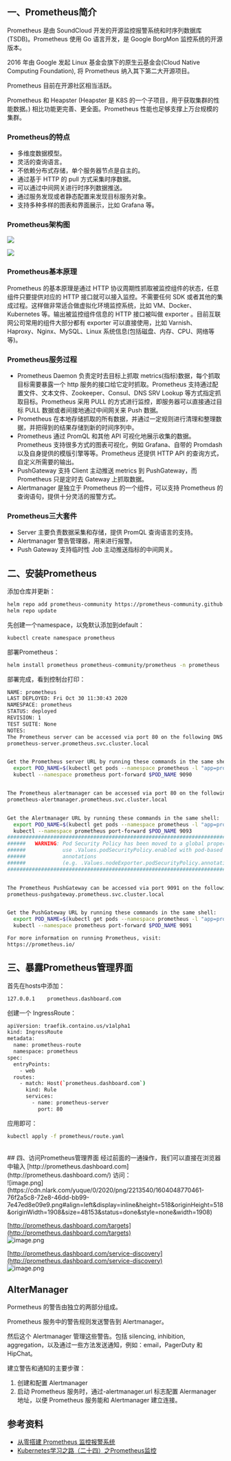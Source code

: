 <a name="bW9sf"></a>
## 一、Prometheus简介

Prometheus 是由 SoundCloud 开发的开源监控报警系统和时序列数据库(TSDB)。Prometheus 使用 Go 语言开发，是 Google BorgMon 监控系统的开源版本。

2016 年由 Google 发起 Linux 基金会旗下的原生云基金会(Cloud Native Computing Foundation), 将 Prometheus 纳入其下第二大开源项目。

Prometheus 目前在开源社区相当活跃。

Prometheus 和 Heapster (Heapster 是 K8S 的一个子项目，用于获取集群的性能数据。) 相比功能更完善、更全面。Prometheus 性能也足够支撑上万台规模的集群。

<a name="j8hZF"></a>
### Prometheus的特点

- 多维度数据模型。
- 灵活的查询语言。
- 不依赖分布式存储，单个服务器节点是自主的。
- 通过基于 HTTP 的 pull 方式采集时序数据。
- 可以通过中间网关进行时序列数据推送。
- 通过服务发现或者静态配置来发现目标服务对象。
- 支持多种多样的图表和界面展示，比如 Grafana 等。

<a name="65aa05f0"></a>
### Prometheus架构图
![](https://cdn.nlark.com/yuque/0/2020/png/2213540/1599813683577-6c41d021-7b75-44d7-b0f4-14f641be0ab5.png#align=left&display=inline&height=801&originHeight=801&originWidth=1426&size=0&status=done&style=none&width=1426)

![](https://cdn.nlark.com/yuque/0/2020/png/2213540/1599813689855-3151d2c2-e594-4eea-8537-9d4032d164ef.png#align=left&display=inline&height=811&originHeight=811&originWidth=1351&size=0&status=done&style=none&width=1351)

<a name="1e079232"></a>
### Prometheus基本原理

Prometheus 的基本原理是通过 HTTP 协议周期性抓取被监控组件的状态，任意组件只要提供对应的 HTTP 接口就可以接入监控。不需要任何 SDK 或者其他的集成过程。这样做非常适合做虚拟化环境监控系统，比如 VM、Docker、Kubernetes 等。输出被监控组件信息的 HTTP 接口被叫做 exporter 。目前互联网公司常用的组件大部分都有 exporter 可以直接使用，比如 Varnish、Haproxy、Nginx、MySQL、Linux 系统信息(包括磁盘、内存、CPU、网络等等)。

<a name="8f543008"></a>
### Prometheus服务过程

- Prometheus Daemon 负责定时去目标上抓取 metrics(指标)数据，每个抓取目标需要暴露一个 http 服务的接口给它定时抓取。Prometheus 支持通过配置文件、文本文件、Zookeeper、Consul、DNS SRV Lookup 等方式指定抓取目标。Prometheus 采用 PULL 的方式进行监控，即服务器可以直接通过目标 PULL 数据或者间接地通过中间网关来 Push 数据。
- Prometheus 在本地存储抓取的所有数据，并通过一定规则进行清理和整理数据，并把得到的结果存储到新的时间序列中。
- Prometheus 通过 PromQL 和其他 API 可视化地展示收集的数据。Prometheus 支持很多方式的图表可视化，例如 Grafana、自带的 Promdash 以及自身提供的模版引擎等等。Prometheus 还提供 HTTP API 的查询方式，自定义所需要的输出。
- PushGateway 支持 Client 主动推送 metrics 到 PushGateway，而 Prometheus 只是定时去 Gateway 上抓取数据。
- Alertmanager 是独立于 Prometheus 的一个组件，可以支持 Prometheus 的查询语句，提供十分灵活的报警方式。

<a name="7288b976"></a>
### Prometheus三大套件

- Server 主要负责数据采集和存储，提供 PromQL 查询语言的支持。
- Alertmanager 警告管理器，用来进行报警。
- Push Gateway 支持临时性 Job 主动推送指标的中间网关。

<a name="xpQiW"></a>
## 二、安装Prometheus
添加仓库并更新：
```bash
helm repo add prometheus-community https://prometheus-community.github.io/helm-charts
helm repo update
```
先创建一个namespace，以免默认添加到default：
```bash
kubectl create namespace prometheus
```
部署Prometheus：
```bash
helm install prometheus prometheus-community/prometheus -n prometheus
```

部署完成，看到控制台打印：
```bash
NAME: prometheus
LAST DEPLOYED: Fri Oct 30 11:30:43 2020
NAMESPACE: prometheus
STATUS: deployed
REVISION: 1
TEST SUITE: None
NOTES:
The Prometheus server can be accessed via port 80 on the following DNS name from within your cluster:
prometheus-server.prometheus.svc.cluster.local


Get the Prometheus server URL by running these commands in the same shell:
  export POD_NAME=$(kubectl get pods --namespace prometheus -l "app=prometheus,component=server" -o jsonpath="{.items[0].metadata.name}")
  kubectl --namespace prometheus port-forward $POD_NAME 9090


The Prometheus alertmanager can be accessed via port 80 on the following DNS name from within your cluster:
prometheus-alertmanager.prometheus.svc.cluster.local


Get the Alertmanager URL by running these commands in the same shell:
  export POD_NAME=$(kubectl get pods --namespace prometheus -l "app=prometheus,component=alertmanager" -o jsonpath="{.items[0].metadata.name}")
  kubectl --namespace prometheus port-forward $POD_NAME 9093
#################################################################################
######   WARNING: Pod Security Policy has been moved to a global property.  #####
######            use .Values.podSecurityPolicy.enabled with pod-based      #####
######            annotations                                               #####
######            (e.g. .Values.nodeExporter.podSecurityPolicy.annotations) #####
#################################################################################


The Prometheus PushGateway can be accessed via port 9091 on the following DNS name from within your cluster:
prometheus-pushgateway.prometheus.svc.cluster.local


Get the PushGateway URL by running these commands in the same shell:
  export POD_NAME=$(kubectl get pods --namespace prometheus -l "app=prometheus,component=pushgateway" -o jsonpath="{.items[0].metadata.name}")
  kubectl --namespace prometheus port-forward $POD_NAME 9091

For more information on running Prometheus, visit:
https://prometheus.io/
```

<a name="RPp8L"></a>
## 三、暴露Prometheus管理界面
首先在hosts中添加：
```bash
127.0.0.1    prometheus.dashboard.com
```
创建一个 IngressRoute：
```bash
apiVersion: traefik.containo.us/v1alpha1
kind: IngressRoute
metadata:
  name: prometheus-route
  namespace: prometheus
spec:
  entryPoints:
    - web
  routes:
    - match: Host(`prometheus.dashboard.com`)
      kind: Rule
      services:
        - name: prometheus-server
          port: 80
```
应用即可：
```bash
kubectl apply -f prometheus/route.yaml
```
<br />
<a name="iy3eS"></a>
## 四、访问Prometheus管理界面
经过前面的一通操作，我们可以直接在浏览器中输入 [http://prometheus.dashboard.com](http://prometheus.dashboard.com/) 访问：<br />![image.png](https://cdn.nlark.com/yuque/0/2020/png/2213540/1604048770461-76f2a5c8-72e8-46dd-bb99-7e47ed8e09e9.png#align=left&display=inline&height=518&originHeight=518&originWidth=1908&size=48153&status=done&style=none&width=1908)

[http://prometheus.dashboard.com/targets](http://prometheus.dashboard.com/targets)<br />![image.png](https://cdn.nlark.com/yuque/0/2020/png/2213540/1604048844866-81616240-19d3-4c63-81e0-aa7e3713b001.png#align=left&display=inline&height=1001&originHeight=1001&originWidth=1911&size=150660&status=done&style=none&width=1911)

[http://prometheus.dashboard.com/service-discovery](http://prometheus.dashboard.com/service-discovery)<br />![image.png](https://cdn.nlark.com/yuque/0/2020/png/2213540/1604049824579-14b4e673-b3d3-43d8-a2ac-9855d63698e2.png#align=left&display=inline&height=789&originHeight=789&originWidth=648&size=76129&status=done&style=none&width=648)

<a name="AlterManager"></a>
## AlterManager

Pormetheus 的警告由独立的两部分组成。

Prometheus 服务中的警告规则发送警告到 Alertmanager。

然后这个 Alertmanager 管理这些警告。包括 silencing, inhibition, aggregation，以及通过一些方法发送通知，例如：email，PagerDuty 和 HipChat。

建立警告和通知的主要步骤：

1. 创建和配置 Alertmanager
2. 启动 Prometheus 服务时，通过-alertmanager.url 标志配置 Alermanager 地址，以便 Prometheus 服务能和 Alertmanager 建立连接。

<a name="35808e79"></a>
## 参考资料

- [从零搭建 Prometheus 监控报警系统](https://www.cnblogs.com/chenqionghe/p/10494868.html)
- [Kubernetes学习之路（二十四）之Prometheus监控](https://www.cnblogs.com/linuxk/p/10582534.html)
